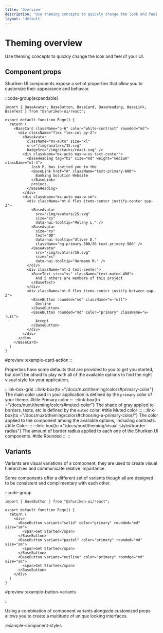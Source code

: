 ```yaml
---
title: 'Overview'
description: 'Use theming concepts to quickly change the look and feel of your UI.'
layout: 'default'
---
```


# Theming overview

Use theming concepts to quickly change the look and feel of your UI.

## Component props

Shuriken UI components expose a set of properties that allow you to customize their appearance and behavior.

::code-group{expandable}

```tsx [ExampleCardAction.tsx]
import { BaseAvatar, BaseButton, BaseCard, BaseHeading, BaseLink, BaseText } from "@shuriken-ui/react";

export default function Page() {
  return (
    <BaseCard className="p-6" color="white-contrast" rounded="md">
      <div className="flex flex-col py-2">
        <BaseAvatar 
          className="mx-auto" size="xl" 
          src="/img/avatars/15.svg" 
          badgeSrc="/img/stacks/react.svg" />
        <div className="mx-auto max-w-xs text-center">
          <BaseHeading tag="h2" size="md" weight="medium" className="mt-4">
            Josh M. has invited you to the
            <BaseLink href="#" className="text-primary-800">
              Banking Solution Website
            </BaseLink>
            project.
          </BaseHeading>
        </div>
        <div className="mx-auto max-w-sm">
          <div className="mt-6 flex items-center justify-center gap-3">
            <BaseAvatar 
              src="/img/avatars/25.svg" 
              size="xs" 
              data-nui-tooltip="Melany L." />
            <BaseAvatar 
              size="xs" 
              text="OD" 
              data-nui-tooltip="Oliver D." 
              className="bg-primary-500/20 text-primary-500" />
            <BaseAvatar 
              src="/img/avatars/16.svg" 
              size="xs" 
              data-nui-tooltip="Hermann M." />
          </div>
          <div className="mt-2 text-center">
            <BaseText size="xs" className="text-muted-400">
              And 5 others are members of this project
            </BaseText>
          </div>
          <div className="mt-6 flex items-center justify-between gap-2">
            <BaseButton rounded="md" className="w-full">
              Decline
            </BaseButton>
            <BaseButton rounded="md" color="primary" className="w-full">
              Accept
            </BaseButton>
          </div>
        </div>
      </div>
    </BaseCard>
  )
}
```

#preview
:example-card-action
::

Properties have some defaults that are provided to you to get you started, but don’t be afraid to play with all of the available options to find the right visual style for your application.

::link-box-grid
:::link-box{to ="/docs/nuxt/theming/colors#primary-color"}
The main color used in your application is defined by the `primary` color of your theme.
#title
Primary color
:::
:::link-box{to ="/docs/nuxt/theming/colors#muted-color"}
The shade of gray applied to borders, texts, etc is defined by the `muted` color.
#title
Muted color
:::
:::link-box{to ="/docs/nuxt/theming/colors#choosing-a-primary-color/"}
The color applied to the component among the available options, including contrasts.
#title
Color
:::
:::link-box{to ="/docs/nuxt/theming/visual-style#border-radius"}
The amount of border radius applied to each one of the Shuriken UI components.
#title
Rounded
:::
::

## Variants

Variants are visual variations of a component, they are used to create visual hierarchies and communicate relative importance.

Some components offer a different set of variants though all are designed to be consistent and complimentary with each other.

::code-group

```tsx [ExampleButtonVariants.tsx]
import { BaseButton } from "@shuriken-ui/react";

export default function Page() {
  return (
    <div>
      <BaseButton variant="solid" color="primary" rounded="md" size="sm">
        <span>Get Started</span>
      </BaseButton>
      <BaseButton variant="pastel" color="primary" rounded="md" size="sm">
        <span>Get Started</span>
      </BaseButton>
      <BaseButton variant="outline" color="primary" rounded="md" size="sm">
        <span>Get Started</span>
      </BaseButton>
    </div>
  )
}
```

#preview
:example-button-variants

::

Using a combination of component variants alongside customized props allows you to create a multitude of unique looking interfaces.

:example-component-styles